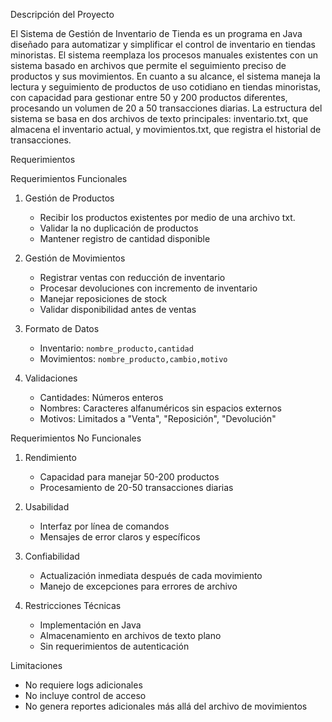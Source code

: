 Descripción del Proyecto

El Sistema de Gestión de Inventario de Tienda es un programa en Java diseñado para automatizar y simplificar el control de inventario en tiendas minoristas. El sistema reemplaza los procesos manuales existentes con un sistema basado en archivos que permite el seguimiento preciso de productos y sus movimientos.
En cuanto a su alcance, el sistema maneja la lectura y seguimiento de productos de uso cotidiano en tiendas minoristas, con capacidad para gestionar entre 50 y 200 productos diferentes, procesando un volumen de 20 a 50 transacciones diarias.
La estructura del sistema se basa en dos archivos de texto principales: inventario.txt, que almacena el inventario actual, y movimientos.txt, que registra el historial de transacciones.

Requerimientos

Requerimientos Funcionales

1. Gestión de Productos
    - Recibir los productos existentes por medio de una archivo txt.
    - Validar la no duplicación de productos
    - Mantener registro de cantidad disponible

2. Gestión de Movimientos
    - Registrar ventas con reducción de inventario
    - Procesar devoluciones con incremento de inventario
    - Manejar reposiciones de stock
    - Validar disponibilidad antes de ventas

3. Formato de Datos
    - Inventario: `nombre_producto,cantidad`
    - Movimientos: `nombre_producto,cambio,motivo`

4. Validaciones
    - Cantidades: Números enteros
    - Nombres: Caracteres alfanuméricos sin espacios externos
    - Motivos: Limitados a "Venta", "Reposición", "Devolución"

Requerimientos No Funcionales

1. Rendimiento
    - Capacidad para manejar 50-200 productos
    - Procesamiento de 20-50 transacciones diarias

2. Usabilidad
    - Interfaz por línea de comandos
    - Mensajes de error claros y específicos

3. Confiabilidad
    - Actualización inmediata después de cada movimiento
    - Manejo de excepciones para errores de archivo

4. Restricciones Técnicas
    - Implementación en Java
    - Almacenamiento en archivos de texto plano
    - Sin requerimientos de autenticación


Limitaciones
- No requiere logs adicionales
- No incluye control de acceso
- No genera reportes adicionales más allá del archivo de movimientos
